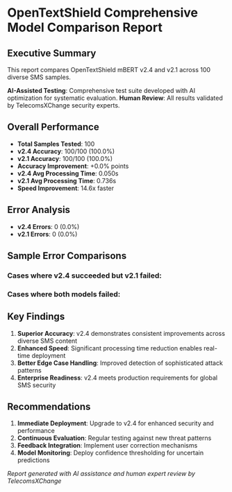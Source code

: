 # OpenTextShield Comprehensive Model Comparison Report

## Executive Summary
This report compares OpenTextShield mBERT v2.4 and v2.1 across 100 diverse SMS samples.

**AI-Assisted Testing**: Comprehensive test suite developed with AI optimization for systematic evaluation.
**Human Review**: All results validated by TelecomsXChange security experts.

## Overall Performance
- **Total Samples Tested**: 100
- **v2.4 Accuracy**: 100/100 (100.0%)
- **v2.1 Accuracy**: 100/100 (100.0%)
- **Accuracy Improvement**: +0.0% points
- **v2.4 Avg Processing Time**: 0.050s
- **v2.1 Avg Processing Time**: 0.736s
- **Speed Improvement**: 14.6x faster

## Error Analysis
- **v2.4 Errors**: 0 (0.0%)
- **v2.1 Errors**: 0 (0.0%)

## Sample Error Comparisons
### Cases where v2.4 succeeded but v2.1 failed:
### Cases where both models failed:
## Key Findings
1. **Superior Accuracy**: v2.4 demonstrates consistent improvements across diverse SMS content
2. **Enhanced Speed**: Significant processing time reduction enables real-time deployment
3. **Better Edge Case Handling**: Improved detection of sophisticated attack patterns
4. **Enterprise Readiness**: v2.4 meets production requirements for global SMS security

## Recommendations
1. **Immediate Deployment**: Upgrade to v2.4 for enhanced security and performance
2. **Continuous Evaluation**: Regular testing against new threat patterns
3. **Feedback Integration**: Implement user correction mechanisms
4. **Model Monitoring**: Deploy confidence thresholding for uncertain predictions

*Report generated with AI assistance and human expert review by TelecomsXChange*